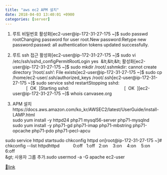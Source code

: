 ```yaml
---
title: "aws ec2 APM 설치"
date: 2018-04-03 13:40:01 +0900
categories: [server]
---
```


1. 루트 비밀번호 활성화[ec2-user@ip-172-31-27-175 ~]$ sudo passwd rootChanging password for user root.New password:Retype new password:passwd: all authentication tokens updated successfully.  
  
2. 루트 ssh 접근 활성화[ec2-user@ip-172-31-27-175 ~]$ sudo vi /etc/ssh/sshd_configPermitRootLogin yes  &amp;lt;&amp;lt;&amp;lt; 활성화[ec2-user@ip-172-31-27-175 ~]$ sudo mkdir /root/.sshmkdir: cannot create directory ‘/root/.ssh’: File exists[ec2-user@ip-172-31-27-175 ~]$ sudo cp /home/ec2-user/.ssh/authorized_keys /root/.ssh[ec2-user@ip-172-31-27-175 ~]$ sudo service sshd restartStopping sshd:                                             [  OK  ]Starting sshd:                                             [  OK  ][ec2-user@ip-172-31-27-175 ~]$ whois canvasee.org  
3. APM 설치https://docs.aws.amazon.com/ko_kr/AWSEC2/latest/UserGuide/install-LAMP.html  
sudo yum install -y httpd24 php71 mysql56-server php71-mysqlnd  
sudo yum install -y php71-gd php71-imap php71-mbstring php71-opcache php71-pdo php71-pecl-apcu  
  
sudo service httpd startsudo chkconfig httpd on[root@ip-172-31-27-175 ~]# chkconfig --list httpdhttpd           0:off   1:off   2:on    3:on    4:on    5:on    6:off  
&amp;gt; 사용자 그룹 추가.sudo usermod -a -G apache ec2-user


[🔗link](http://www.mins01.com/mh/tech/read/1150)